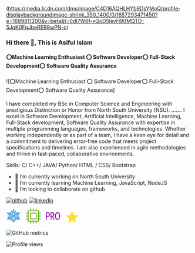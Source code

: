 (https://media.licdn.com/dms/image/C4D16AQHLHYb9DsYMoQ/profile-displaybackgroundimage-shrink_350_1400/0/1657293471450?e=1689811200&v=beta&t=0dI7W6f-xQoD5levH90MQTD-5JqK0FqJbeRER9wPN-c)

### Hi there 👋, This is Asiful Islam
#### ⭕Machine Learning Enthusiast ⭕ Software Developer⭕ Full-Stack Development⭕ Software Quality Assurance
![⭕Machine Learning Enthusiast ⭕ Software Developer⭕ Full-Stack Development⭕ Software Quality Assurance]

I have completed my BSc in Computer Science and Engineering with prestigious Distinction or Honor from North South University (NSU).
.......
I excel in Software Development, Artificial Intelligence, Machine Learning, Full-Stack development, Software Quality Assurance with expertise in multiple programming languages, frameworks, and technologies. Whether working independently or as part of a team, I have a keen eye for detail and a commitment to delivering error-free code that meets project specifications and timelines. I am also experienced in agile methodologies and thrive in fast-paced, collaborative environments.

Skills: C/ C++/ JAVA/ Python/ HTML / CSS/ Bootstrap

- 🔭 I’m currently working on North South University 
- 🌱 I’m currently learning Machine Learning, JavaScript, NodeJS 
- 👯 I’m looking to collaborate on github 


[<img src='https://cdn.jsdelivr.net/npm/simple-icons@3.0.1/icons/github.svg' alt='github' height='40'>](https://github.com/https://github.com/ABmaxplunck)  [<img src='https://cdn.jsdelivr.net/npm/simple-icons@3.0.1/icons/linkedin.svg' alt='linkedin' height='40'>](https://www.linkedin.com/in/https://www.linkedin.com/in/asiful-bijoy-64b55a183//)  

<a href='https://archiveprogram.github.com/'><img src='https://raw.githubusercontent.com/acervenky/animated-github-badges/master/assets/acbadge.gif' width='40' height='40'></a> <a href='https://docs.github.com/en/developers'><img src='https://raw.githubusercontent.com/acervenky/animated-github-badges/master/assets/devbadge.gif' width='40' height='40'></a> <a href='https://github.com/pricing'><img src='https://raw.githubusercontent.com/acervenky/animated-github-badges/master/assets/pro.gif' width='40' height='40'></a> <a href='https://stars.github.com/'><img src='https://raw.githubusercontent.com/acervenky/animated-github-badges/master/assets/starbadge.gif' width='35' height='35'></a> 

![GitHub metrics](https://metrics.lecoq.io/https://github.com/ABmaxplunck)  

![Profile views](https://gpvc.arturio.dev/https://github.com/ABmaxplunck)  
